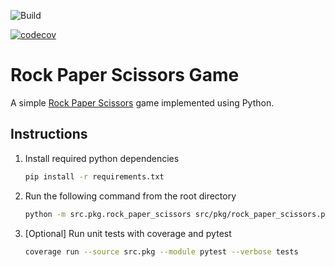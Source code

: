 ![Build](https://github.com/AmilaIndika789/Rock_Paper_Scissors_Game/actions/workflows/build_and_test.yml/badge.svg?branch=main&event=push)

[![codecov](https://codecov.io/gh/AmilaIndika789/Rock_Paper_Scissors_Game/graph/badge.svg?token=AQGALYRVOB)](https://codecov.io/gh/AmilaIndika789/Rock_Paper_Scissors_Game)

# Rock Paper Scissors Game

A simple [Rock Paper Scissors](https://wrpsa.com/) game implemented using Python.

## Instructions

1. Install required python dependencies

    ~~~zsh
    pip install -r requirements.txt
    ~~~

2. Run the following command from the root directory

    ~~~zsh
    python -m src.pkg.rock_paper_scissors src/pkg/rock_paper_scissors.py
    ~~~

3. [Optional] Run unit tests with coverage and pytest

    ~~~bash
    coverage run --source src.pkg --module pytest --verbose tests
    ~~~
